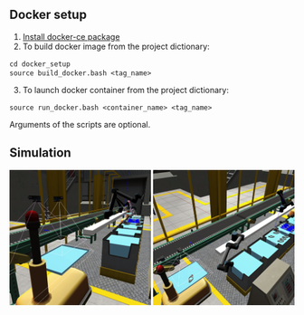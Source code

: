 ## Docker setup
1. [Install docker-ce package](https://docs.docker.com/install/linux/docker-ce/ubuntu/)
2. To build docker image from the project dictionary:
```
cd docker_setup
source build_docker.bash <tag_name>
```
3. To launch docker container from the project dictionary:
```
source run_docker.bash <container_name> <tag_name>
```
Arguments of the scripts are optional.


## Simulation

![sim oops](https://github.com/NickoDema/facility_sim/blob/master/docs/pics/ariac_sim.png)
